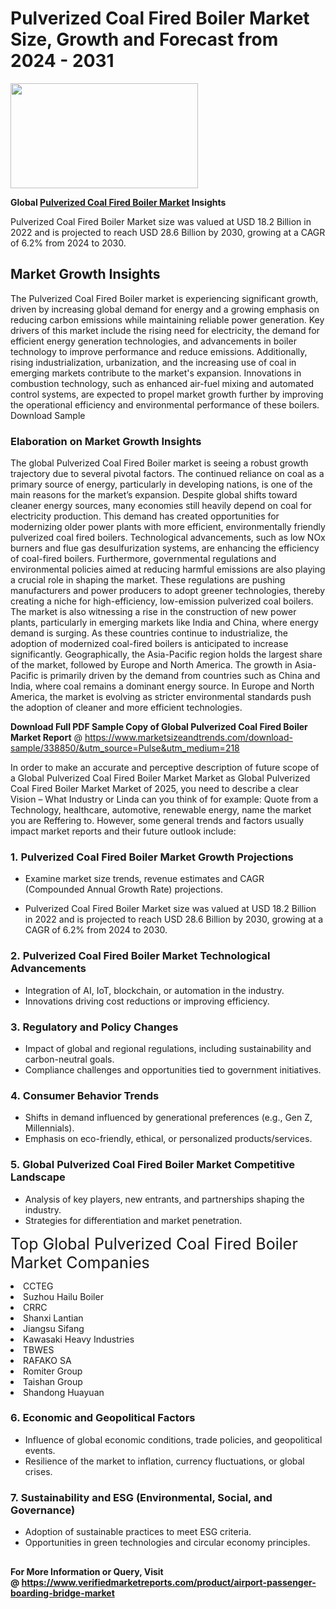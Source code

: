 <H1>Pulverized Coal Fired Boiler Market Size, Growth and Forecast from 2024 - 2031</H1><img class="aligncenter size-medium wp-image-584254" src="https://thirdeyenews.in/wp-content/uploads/2024/09/Global-Market-Research-300x168.jpeg" alt="" width="300" height="168" /><p><strong>Global&nbsp;<a href="https://www.marketsizeandtrends.com/download-sample/338850/&amp;utm_source=Pulse&amp;utm_medium=218">Pulverized Coal Fired Boiler Market</a> Insights</strong></p><p>Pulverized Coal Fired Boiler Market size was valued at USD 18.2 Billion in 2022 and is projected to reach USD 28.6 Billion by 2030, growing at a CAGR of 6.2% from 2024 to 2030.</p><p><h2>Market Growth Insights</h2> The Pulverized Coal Fired Boiler market is experiencing significant growth, driven by increasing global demand for energy and a growing emphasis on reducing carbon emissions while maintaining reliable power generation. Key drivers of this market include the rising need for electricity, the demand for efficient energy generation technologies, and advancements in boiler technology to improve performance and reduce emissions. Additionally, rising industrialization, urbanization, and the increasing use of coal in emerging markets contribute to the market's expansion. Innovations in combustion technology, such as enhanced air-fuel mixing and automated control systems, are expected to propel market growth further by improving the operational efficiency and environmental performance of these boilers. Download Sample <h3>Elaboration on Market Growth Insights</h3> The global Pulverized Coal Fired Boiler market is seeing a robust growth trajectory due to several pivotal factors. The continued reliance on coal as a primary source of energy, particularly in developing nations, is one of the main reasons for the market’s expansion. Despite global shifts toward cleaner energy sources, many economies still heavily depend on coal for electricity production. This demand has created opportunities for modernizing older power plants with more efficient, environmentally friendly pulverized coal fired boilers. Technological advancements, such as low NOx burners and flue gas desulfurization systems, are enhancing the efficiency of coal-fired boilers. Furthermore, governmental regulations and environmental policies aimed at reducing harmful emissions are also playing a crucial role in shaping the market. These regulations are pushing manufacturers and power producers to adopt greener technologies, thereby creating a niche for high-efficiency, low-emission pulverized coal boilers. The market is also witnessing a rise in the construction of new power plants, particularly in emerging markets like India and China, where energy demand is surging. As these countries continue to industrialize, the adoption of modernized coal-fired boilers is anticipated to increase significantly. Geographically, the Asia-Pacific region holds the largest share of the market, followed by Europe and North America. The growth in Asia-Pacific is primarily driven by the demand from countries such as China and India, where coal remains a dominant energy source. In Europe and North America, the market is evolving as stricter environmental standards push the adoption of cleaner and more efficient technologies. </p><p><span class=""><strong>Download Full PDF Sample Copy of Global Pulverized Coal Fired Boiler Market Report</strong> @ <a href="https://www.marketsizeandtrends.com/download-sample/338850/&amp;utm_source=Pulse&amp;utm_medium=218" target="_blank">https://www.marketsizeandtrends.com/download-sample/338850/&amp;utm_source=Pulse&amp;utm_medium=218</a></span></p><p>In order to make an accurate and perceptive description of future scope of a Global&nbsp;Pulverized Coal Fired Boiler Market Market as Global&nbsp;Pulverized Coal Fired Boiler Market Market of 2025, you need to describe a clear Vision &ndash; What Industry or Linda can you think of for example: Quote from a Technology, healthcare, automotive, renewable energy, name the market you are Reffering to. However, some general trends and factors usually impact market reports and their future outlook include:</p><h3>1.&nbsp;<strong>Pulverized Coal Fired Boiler Market Growth Projections</strong></h3><ul><li>Examine market size trends, revenue estimates and CAGR (Compounded Annual Growth Rate) projections.</li><li><p>Pulverized Coal Fired Boiler Market size was valued at USD 18.2 Billion in 2022 and is projected to reach USD 28.6 Billion by 2030, growing at a CAGR of 6.2% from 2024 to 2030.</p></li></ul><h3>2.&nbsp;<strong>Pulverized Coal Fired Boiler Market Technological Advancements</strong></h3><ul><li>Integration of AI, IoT, blockchain, or automation in the industry.</li><li>Innovations driving cost reductions or improving efficiency.</li></ul><h3>3.&nbsp;<strong>Regulatory and Policy Changes</strong></h3><ul><li>Impact of global and regional regulations, including sustainability and carbon-neutral goals.</li><li>Compliance challenges and opportunities tied to government initiatives.</li></ul><h3>4.&nbsp;<strong>Consumer Behavior Trends</strong></h3><ul><li>Shifts in demand influenced by generational preferences (e.g., Gen Z, Millennials).</li><li>Emphasis on eco-friendly, ethical, or personalized products/services.</li></ul><h3>5.&nbsp;<strong>Global Pulverized Coal Fired Boiler Market Competitive Landscape</strong></h3><ul><li>Analysis of key players, new entrants, and partnerships shaping the industry.</li><li>Strategies for differentiation and market penetration.</li></ul><p data-pm-slice="1 1 []"><span style="color: inherit; font-family: inherit; font-size: 25px;">Top Global Pulverized Coal Fired Boiler Market Companies</span></p><div class="" data-test-id=""><p><li>CCTEG</li><li> Suzhou Hailu Boiler</li><li> CRRC</li><li> Shanxi Lantian</li><li> Jiangsu Sifang</li><li> Kawasaki Heavy Industries</li><li> TBWES</li><li> RAFAKO SA</li><li> Romiter Group</li><li> Taishan Group</li><li> Shandong Huayuan</li></p></div><h3>6.&nbsp;<strong>Economic and Geopolitical Factors</strong></h3><ul><li>Influence of global economic conditions, trade policies, and geopolitical events.</li><li>Resilience of the market to inflation, currency fluctuations, or global crises.</li></ul><h3>7.&nbsp;<strong>Sustainability and ESG (Environmental, Social, and Governance)</strong></h3><ul><li>Adoption of sustainable practices to meet ESG criteria.</li><li>Opportunities in green technologies and circular economy principles.</li></ul><h2><strong style="font-size: 14px;">For More Information or Query, Visit @&nbsp;</strong><a style="background-color: #ffffff; font-size: 14px;" href="https://www.marketsizeandtrends.com/report/pulverized-coal-fired-boiler-market/" target="_blank">https://www.verifiedmarketreports.com/product/airport-passenger-boarding-bridge-market</a></h2>
